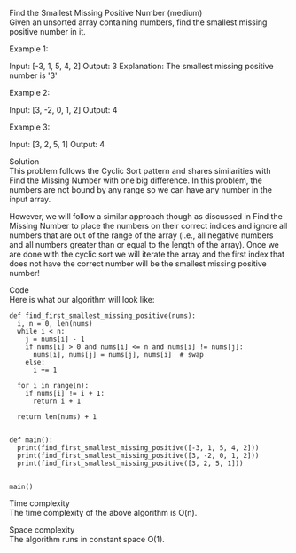 Find the Smallest Missing Positive Number (medium) \
Given an unsorted array containing numbers, find the smallest missing positive number in it.

Example 1:

Input: [-3, 1, 5, 4, 2]
Output: 3
Explanation: The smallest missing positive number is '3'

Example 2:

Input: [3, -2, 0, 1, 2]
Output: 4

Example 3:

Input: [3, 2, 5, 1]
Output: 4

Solution \
This problem follows the Cyclic Sort pattern and shares similarities with Find the Missing Number with one big difference. In this problem, the numbers are not bound by any range so we can have any number in the input array.

However, we will follow a similar approach though as discussed in Find the Missing Number to place the numbers on their correct indices and ignore all numbers that are out of the range of the array (i.e., all negative numbers and all numbers greater than or equal to the length of the array). Once we are done with the cyclic sort we will iterate the array and the first index that does not have the correct number will be the smallest missing positive number!

Code \
Here is what our algorithm will look like:
```
def find_first_smallest_missing_positive(nums):
  i, n = 0, len(nums)
  while i < n:
    j = nums[i] - 1
    if nums[i] > 0 and nums[i] <= n and nums[i] != nums[j]:
      nums[i], nums[j] = nums[j], nums[i]  # swap
    else:
      i += 1

  for i in range(n):
    if nums[i] != i + 1:
      return i + 1

  return len(nums) + 1


def main():
  print(find_first_smallest_missing_positive([-3, 1, 5, 4, 2]))
  print(find_first_smallest_missing_positive([3, -2, 0, 1, 2]))
  print(find_first_smallest_missing_positive([3, 2, 5, 1]))


main()
```

Time complexity \
The time complexity of the above algorithm is O(n).

Space complexity \
The algorithm runs in constant space O(1).